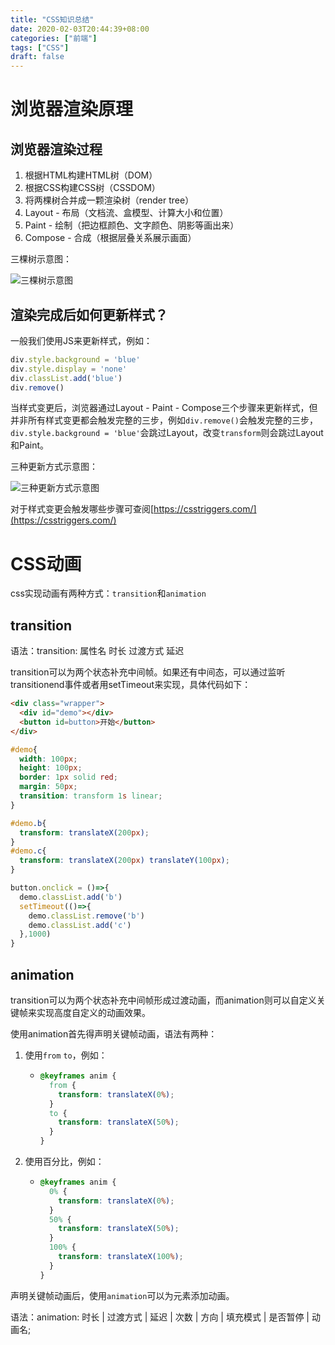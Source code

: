 ```yaml
---
title: "CSS知识总结"
date: 2020-02-03T20:44:39+08:00
categories: ["前端"]
tags: ["CSS"]
draft: false
---
```


# 浏览器渲染原理

## 浏览器渲染过程

1. 根据HTML构建HTML树（DOM）
2. 根据CSS构建CSS树（CSSDOM）
3. 将两棵树合并成一颗渲染树（render tree）
4. Layout - 布局（文档流、盒模型、计算大小和位置）
5. Paint - 绘制（把边框颜色、文字颜色、阴影等画出来）
6. Compose - 合成（根据层叠关系展示画面）

三棵树示意图：

![三棵树示意图](/images/css1/01.png)

## 渲染完成后如何更新样式？

一般我们使用JS来更新样式，例如：
```javascript
div.style.background = 'blue'
div.style.display = 'none'
div.classList.add('blue')
div.remove()
```

当样式变更后，浏览器通过Layout - Paint - Compose三个步骤来更新样式，但并非所有样式变更都会触发完整的三步，例如`div.remove()`会触发完整的三步，`div.style.background = 'blue'`会跳过Layout，改变`transform`则会跳过Layout和Paint。

三种更新方式示意图：

![三种更新方式示意图](/images/css1/02.png)

对于样式变更会触发哪些步骤可查阅[https://csstriggers.com/](https://csstriggers.com/)

# CSS动画

css实现动画有两种方式：`transition`和`animation`

## transition

语法：transition: 属性名 时长 过渡方式 延迟

transition可以为两个状态补充中间帧。如果还有中间态，可以通过监听transitionend事件或者用setTimeout来实现，具体代码如下：
```html
<div class="wrapper">
  <div id="demo"></div>
  <button id=button>开始</button>
</div>
```
```css
#demo{
  width: 100px;
  height: 100px;
  border: 1px solid red;
  margin: 50px;
  transition: transform 1s linear;
}

#demo.b{
  transform: translateX(200px);
}
#demo.c{
  transform: translateX(200px) translateY(100px);
}
```
```javascript
button.onclick = ()=>{
  demo.classList.add('b')
  setTimeout(()=>{
    demo.classList.remove('b')
    demo.classList.add('c')
  },1000)
}
```

## animation

transition可以为两个状态补充中间帧形成过渡动画，而animation则可以自定义关键帧来实现高度自定义的动画效果。

使用animation首先得声明关键帧动画，语法有两种：

1. 使用`from` `to`，例如：
   * ```css
     @keyframes anim {
       from {
         transform: translateX(0%);
       }
       to {
         transform: translateX(50%);
       }
     }
     ```

2. 使用百分比，例如：
   * ```css
     @keyframes anim {
       0% {
         transform: translateX(0%);
       }
       50% {
         transform: translateX(50%);
       }
       100% {
         transform: translateX(100%);
       }
     }
     ```

声明关键帧动画后，使用`animation`可以为元素添加动画。

语法：animation: 时长 | 过渡方式 | 延迟 | 次数 | 方向 | 填充模式 | 是否暂停 | 动画名;
